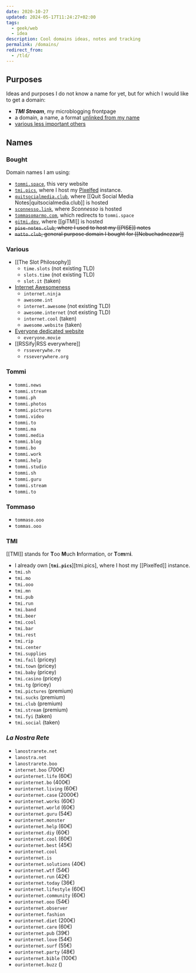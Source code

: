 ```yaml
---
date: 2020-10-27
updated: 2024-05-17T11:24:27+02:00
tags:
  - geek/web
  - idea
description: Cool domains ideas, notes and tracking
permalink: /domains/
redirect_from:
  - /tld/
---
```

## Purposes

Ideas and purposes I do not know a name for yet, but for which I would like to get a domain:
- **<cite>TMI Stream</cite>**, my microblogging frontpage
- a domain, a name, a format <u>unlinked from my name</u>
- [various less important others](#various)

## Names

### Bought

Domain names I am using:

- [`tommi.space`](https://tommi.space 'The virtual representation of Tommi’s mind'), this very website
- [`tmi.pics`](https://tmi.pics 'TMI Pics'), where I host my [Pixelfed](https://pixelfed.org) instance.
- [`quitsocialmedia.club`](https://quitsocialmedia.club 'Quit Social Media'), where [[Quit Social Media Notes|quitsocialmedia.club]] is hosted
- [`sconnesso.link`](https://sconnesso.link 'Sconnesso'), where <cite>Sconnesso</cite> is hosted
- [`tommasomarmo.com`](https://tommasomarmo.com 'The virtual representation of Tommi’s mind'), which redirects to `tommi.space`
- [`gitmi.dev`](https://gitmi.dev 'GiTMI'), where [[giTMI]] is hosted
- ~~`pise-notes.club`, where I used to host my [[PISE]] notes~~
- ~~`matto.club`, general purpose domain I bought for [[Nebuchadnezzar]]~~

### Various

- [[The Slot Philosophy]]
	- `time.slots` (not existing TLD)
	- `slots.time` (not existing TLD)
	- `slot.it` (taken)
- [Internet Awesomeness](https://tommi.space/internet-awesomeness 'Awesome websites — tommi.space')
	- `internet.ninja`
	- `awesome.int`
	- `internet.awesome` (not existing TLD)
	- `awesome.internet` (not existing TLD)
	- `internet.cool` (taken)
	- `awesome.website` (taken)
- [Everyone dedicated website](https://tommi.space/everyone 'Everyone short movie')
	- `everyone.movie`
- [[RSSify|RSS everywhere]]
	- `rsseverywhe.re`
	- `rsseverywhere.org`

### Tommi

- `tommi.news`
- `tommi.stream`
- `tommi.ph`
- `tommi.photos`
- `tommi.pictures`
- `tommi.video`
- `tommi.to`
- `tommi.ma`
- `tommi.media`
- `tommi.blog`
- `tommi.bo`
- `tommi.work`
- `tommi.help`
- `tommi.studio`
- `tommi.sh`
- `tommi.guru`
- `tommi.stream`
- `tommi.to`

### Tommaso

- `tommaso.ooo`
- `tommas.ooo`

### TMI

[[TMI]] stands for **T**oo **M**uch **I**nformation, or **T**o**m**m**i**.

- I already own [**`tmi.pics`**][tmi.pics], where I host my [[Pixelfed]] instance.
- `tmi.sh`
- `tmi.mo`
- `tmi.ooo`
- `tmi.mn`
- `tmi.pub`
- `tmi.run`
- `tmi.band`
- `tmi.beer`
- `tmi.cool`
- `tmi.bar`
- `tmi.rest`
- `tmi.rip`
- `tmi.center`
- `tmi.supplies`
- `tmi.fail` (pricey)
- `tmi.town` (pricey)
- `tmi.baby` (pricey)
- `tmi.casino` (pricey)
- `tmi.tg` (pricey)
- `tmi.pictures` (premium)
- `tmi.sucks` (premium)
- `tmi.club` (premium)
- `tmi.stream` (premium)
- `tmi.fyi` (taken)
- `tmi.social` (taken)

### <cite lang='it'>La Nostra Rete</cite>

- `lanostrarete.net`
- `lanostra.net`
- `lanostrarete.boo`
- `internet.boo` (700€)
- `ourinternet.life` (60€)
- `ourinternet.bo` (400€)
- `ourinternet.living` (60€)
- `ourinternet.case` (2000€)
- `ourinternet.works` (60€)
- `ourinternet.world` (60€)
- `ourinternet.guru` (54€)
- `ourinternet.monster`
- `ourinternet.help` (60€)
- `ourinternet.diy` (60€)
- `ourinternet.cool` (60€)
- `ourinternet.best` (45€)
- `ourinternet.cool`
- `ourinternet.is`
- `ourinternet.solutions` (40€)
- `ourinternet.wtf` (54€)
- `ourinternet.run` (42€)
- `ourinternet.today` (36€)
- `ourinternet.lifestyle` (60€)
- `ourinternet.community` (60€)
- `ourinternet.ooo` (54€)
- `ourinternet.observer`
- `ourinternet.fashion`
- `ourinternet.diet` (200€)
- `ourinternet.care` (60€)
- `ourinternet.pub` (39€)
- `ourinternet.love` (54€)
- `ourinternet.surf` (55€)
- `ourinternet.party` (48€)
- `ourinternet.bible` (100€)
- `ourinternet.buzz` ()
